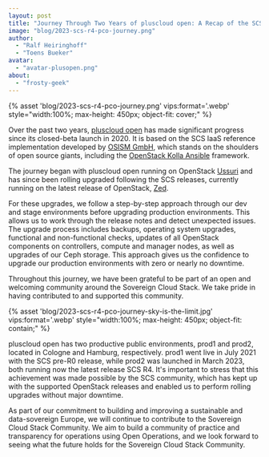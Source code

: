 ```yaml
---
layout: post
title: "Journey Through Two Years of pluscloud open: A Recap of the SCS Stack Upgrade Path"
image: "blog/2023-scs-r4-pco-journey.png"
author:
  - "Ralf Heiringhoff"
  - "Toens Bueker"
avatar:
  - "avatar-plusopen.png"
about:
  - "frosty-geek"
---
```


{% asset 'blog/2023-scs-r4-pco-journey.png' vips:format='.webp' style="width:100%; max-height: 450px; object-fit: cover;" %}

Over the past two years, [pluscloud open](https://www.plusserver.com/en/products/pluscloud-open) has made significant progress since its closed-beta launch in 2020. It is based on the SCS IaaS reference implementation developed by [OSISM GmbH](https://osism.tech), which stands on the shoulders of open source giants, including the [OpenStack Kolla Ansible](https://docs.openstack.org/kolla-ansible/latest/) framework.

The journey began with pluscloud open running on OpenStack [Ussuri](https://releases.openstack.org/ussuri/index.html) and has since been rolling upgraded following the SCS releases, currently running on the latest release of OpenStack, [Zed](https://releases.openstack.org/zed/index.html).

For these upgrades, we follow a step-by-step approach through our dev and stage environments before upgrading production environments. This allows us to work through the release notes and detect unexpected issues. The upgrade process includes backups, operating system upgrades, functional and non-functional checks, updates of all OpenStack components on controllers, compute and manager nodes, as well as upgrades of our Ceph storage. This approach gives us the confidence to upgrade our production environments with zero or nearly no downtime.

Throughout this journey, we have been grateful to be part of an open and welcoming community around the Sovereign Cloud Stack. We take pride in having contributed to and supported this community.

{% asset 'blog/2023-scs-r4-pco-journey-sky-is-the-limit.jpg' vips:format='.webp' style="width:100%; max-height: 450px; object-fit: contain;" %}

pluscloud open has two productive public environments, prod1 and prod2, located in Cologne and Hamburg, respectively. prod1 went live in July 2021 with the SCS pre-R0 release, while prod2 was launched in March 2023, both running now the latest release SCS R4. It's important to stress that this achievement was made possible by the SCS community, which has kept up with the supported OpenStack releases and enabled us to perform rolling upgrades without major downtime.


As part of our commitment to building and improving a sustainable and data-sovereign Europe, we will continue to contribute to the Sovereign Cloud Stack Community. We aim to build a community of practice and transparency for operations using Open Operations, and we look forward to seeing what the future holds for the Sovereign Cloud Stack Community.

